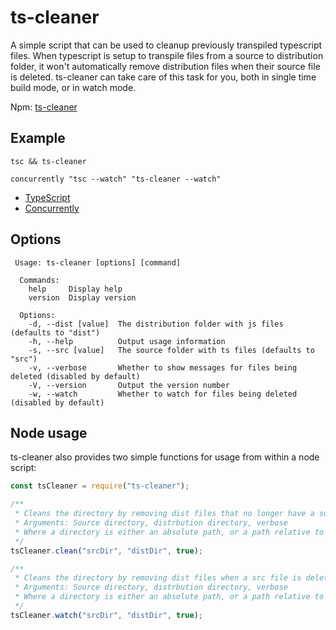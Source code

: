 # ts-cleaner

A simple script that can be used to cleanup previously transpiled typescript files. When typescript is setup to transpile files from a source to distribution folder, it won't automatically remove distribution files when their source file is deleted. ts-cleaner can take care of this task for you, both in single time build mode, or in watch mode.

Npm: [ts-cleaner](https://www.npmjs.com/package/ts-cleaner)

## Example

```
tsc && ts-cleaner
```

```
concurrently "tsc --watch" "ts-cleaner --watch"
```

-   [TypeScript](https://www.npmjs.com/package/typescript)
-   [Concurrently](https://www.npmjs.com/package/concurrently)

## Options

```
 Usage: ts-cleaner [options] [command]

  Commands:
    help     Display help
    version  Display version

  Options:
    -d, --dist [value]  The distribution folder with js files (defaults to "dist")
    -h, --help          Output usage information
    -s, --src [value]   The source folder with ts files (defaults to "src")
    -v, --verbose       Whether to show messages for files being deleted (disabled by default)
    -V, --version       Output the version number
    -w, --watch         Whether to watch for files being deleted (disabled by default)
```

## Node usage

ts-cleaner also provides two simple functions for usage from within a node script:

```ts
const tsCleaner = require("ts-cleaner");

/**
 * Cleans the directory by removing dist files that no longer have a source file
 * Arguments: Source directory, distrbution directory, verbose
 * Where a directory is either an absolute path, or a path relative to process.cwd()
 */
tsCleaner.clean("srcDir", "distDir", true);

/**
 * Cleans the directory by removing dist files when a src file is deleted
 * Arguments: Source directory, distrbution directory, verbose
 * Where a directory is either an absolute path, or a path relative to process.cwd()
 */
tsCleaner.watch("srcDir", "distDir", true);
```
